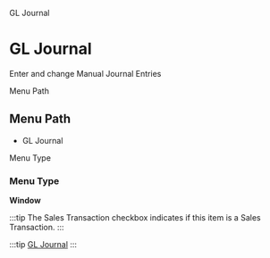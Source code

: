 
GL Journal
# GL Journal


Enter and change Manual Journal Entries

Menu Path
## Menu Path



- GL Journal

Menu Type
### Menu Type

**Window**

:::tip
The Sales Transaction checkbox indicates if this item is a Sales Transaction.
:::

:::tip
[GL Journal](functional-guide/window/window-gl-journal.md)
:::